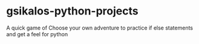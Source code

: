 # gsikalos-python-projects
A quick game of Choose your own adventure to practice if else statements and get a feel for python

